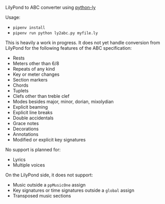 LilyPond to ABC converter using [python-ly](https://pypi.python.org/pypi/python-ly)

Usage: 

* `pipenv install`
* `pipenv run python ly2abc.py myfile.ly`

This is heavily a work in progress. It does not yet handle conversion from
LilyPond for the following features of the ABC specification:

* Rests
* Meters other than 6/8
* Repeats of any kind
* Key or meter changes
* Section markers
* Chords
* Tuplets
* Clefs other than treble clef
* Modes besides major, minor, dorian, mixolydian
* Explicit beaming
* Explicit line breaks
* Double accidentals
* Grace notes
* Decorations
* Annotations
* Modified or explicit key signatures

No support is planned for:

* Lyrics
* Multiple voices

On the LilyPond side, it does not support:

* Music outside a `ppMusicOne` assign
* Key signatures or time signatures outside a `global` assign
* Transposed music sections
